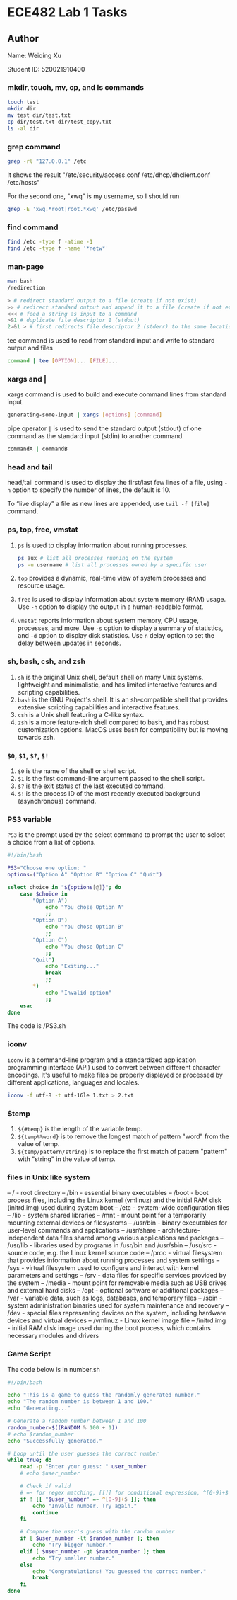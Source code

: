 # ECE482 Lab 1 Tasks

## Author

Name: Weiqing Xu

Student ID: 520021910400

### mkdir, touch, mv, cp, and ls commands

```bash
touch test
mkdir dir
mv test dir/test.txt
cp dir/test.txt dir/test_copy.txt
ls -al dir
```
### grep command

```bash
grep -rl "127.0.0.1" /etc
```

It shows the result "/etc/security/access.conf /etc/dhcp/dhclient.conf /etc/hosts"

For the second one, "xwq" is my username, so I should run

```bash
grep -E 'xwq.*root|root.*xwq' /etc/passwd
```
### find command

```bash
find /etc -type f -atime -1
find /etc -type f -name '*netw*'
```

### man-page

```bash
man bash
/redirection
```
```bash
> # redirect standard output to a file (create if not exist)
>> # redirect standard output and append it to a file (create if not exist)
<<< # feed a string as input to a command
>&1 # duplicate file descriptor 1 (stdout)
2>&1 > # first redirects file descriptor 2 (stderr) to the same location as file descriptor 1 (stdout), and then redirects stdout to a file
```

tee command is used to read from standard input and write to standard output and files
```bash
command | tee [OPTION]... [FILE]...
```

### xargs and |

xargs command is used to build and execute command lines from standard input.
```bash
generating-some-input | xargs [options] [command]
```

pipe operator `|` is used to send the standard output (stdout) of one command as the standard input (stdin) to another command.
```bash
commandA | commandB
```

### head and tail

head/tail command is used to display the first/last few lines of a file, using `-n` option to specify the number of lines, the default is 10.

To “live display” a file as new lines are appended, use `tail -f [file]` command.

### ps, top, free, vmstat

1. `ps` is used to display information about running processes.
     ```bash
     ps aux # list all processes running on the system
     ps -u username # list all processes owned by a specific user
     ```

2. `top` provides a dynamic, real-time view of system processes and resource usage.

3. `free` is used to display information about system memory (RAM) usage. Use `-h` option to display the output in a human-readable format.

4. `vmstat` reports information about system memory, CPU usage, processes, and more. Use `-s` option to display a summary of statistics, and `-d` option to display disk statistics. Use `n` delay option to set the delay between updates in seconds. 

### sh, bash, csh, and zsh

1. `sh` is the original Unix shell, default shell on many Unix systems, lightweight and minimalistic, and has limited interactive features and scripting capabilities.
2. `bash` is the GNU Project's shell. It is an sh-compatible shell that provides extensive scripting capabilities and interactive features.
3. `csh` is a Unix shell featuring a C-like syntax.
4. `zsh` is a more feature-rich shell compared to bash, and has robust customization options. MacOS uses bash for compatibility but is moving towards zsh.

### `$0`, `$1`, `$?`, `$!`

1. `$0` is the name of the shell or shell script.
2. `$1` is the first command-line argument passed to the shell script.
3. `$?` is the exit status of the last executed command.
4. `$!` is the process ID of the most recently executed background (asynchronous) command.

### PS3 variable

`PS3` is the prompt used by the select command to prompt the user to select a choice from a list of options.

```bash
#!/bin/bash

PS3="Choose one option: "
options=("Option A" "Option B" "Option C" "Quit")

select choice in "${options[@]}"; do
    case $choice in
        "Option A")
            echo "You chose Option A"
            ;;
        "Option B")
            echo "You chose Option B"
            ;;
        "Option C")
            echo "You chose Option C"
            ;;
        "Quit")
            echo "Exiting..."
            break
            ;;
        *)
            echo "Invalid option"
            ;;
    esac
done

```

The code is /PS3.sh

### iconv

`iconv` is a command-line program and a standardized application programming interface (API) used to convert between different character encodings. It's useful to make files be properly displayed or processed by different applications, languages and locales.

```bash
iconv -f utf-8 -t utf-16le 1.txt > 2.txt
```

### $temp

1. `${#temp}` is the length of the variable temp.
2. `${temp%%word}` is to remove the longest match of pattern "word" from the value of temp.
3. `${temp/pattern/string}` is to replace the first match of pattern "pattern" with "string" in the value of temp.

### files in Unix like system

– / - root directory
– /bin - essential binary executables
– /boot - boot process files, including the Linux kernel (vmlinuz) and the initial RAM disk (initrd.img) used during system boot
– /etc - system-wide configuration files
– /lib - system shared libraries
– /mnt - mount point for a temporarily mounting external devices or filesystems
– /usr/bin - binary executables for user-level commands and applications
– /usr/share - architecture-independent data files shared among various applications and packages
– /usr/lib - libraries used by programs in /usr/bin and /usr/sbin
– /usr/src - source code, e.g. the Linux kernel source code
– /proc - virtual filesystem that provides information about running processes and system settings
– /sys -  virtual filesystem used to configure and interact with kernel parameters and settings
– /srv - data files for specific services provided by the system
– /media - mount point for removable media such as USB drives and external hard disks
– /opt - optional software or additional packages
– /var - variable data, such as logs, databases, and temporary files
– /sbin - system administration binaries used for system maintenance and recovery
– /dev - special files representing devices on the system, including hardware devices and virtual devices
– /vmlinuz - Linux kernel image file
– /initrd.img - initial RAM disk image used during the boot process, which contains necessary modules and drivers

### Game Script

The code below is in number.sh

```bash
#!/bin/bash

echo "This is a game to guess the randomly generated number."
echo "The random number is between 1 and 100."
echo "Generating..."

# Generate a random number between 1 and 100
random_number=$((RANDOM % 100 + 1))
# echo $random_number
echo "Successfully generated."

# Loop until the user guesses the correct number
while true; do
    read -p "Enter your guess: " user_number
    # echo $user_number

    # Check if valid
    # =~ for regex matching, [[]] for conditional expression, ^[0-9]+$ for matching numbers, "" for treating user_number as string
    if ! [[ "$user_number" =~ ^[0-9]+$ ]]; then
        echo "Invalid number. Try again."
        continue
    fi

    # Compare the user's guess with the random number
    if [ $user_number -lt $random_number ]; then
        echo "Try bigger number."
    elif [ $user_number -gt $random_number ]; then
        echo "Try smaller number."
    else
        echo "Congratulations! You guessed the correct number."
        break
    fi
done

```




